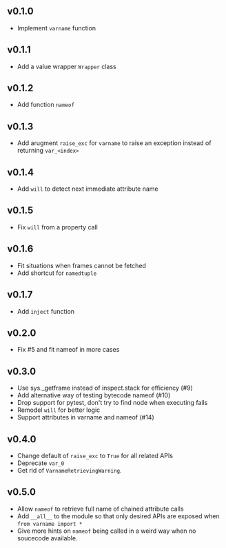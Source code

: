 ## v0.1.0
- Implement `varname` function

## v0.1.1
- Add a value wrapper `Wrapper` class

## v0.1.2
- Add function `nameof`

## v0.1.3
- Add arugment `raise_exc` for `varname` to raise an exception instead of returning `var_<index>`

## v0.1.4
- Add `will` to detect next immediate attribute name

## v0.1.5
- Fix `will` from a property call

## v0.1.6
- Fit situations when frames cannot be fetched
- Add shortcut for `namedtuple`

## v0.1.7
- Add `inject` function

## v0.2.0
- Fix #5 and fit nameof in more cases

## v0.3.0
- Use sys._getframe instead of inspect.stack for efficiency (#9)
- Add alternative way of testing bytecode nameof (#10)
- Drop support for pytest, don't try to find node when executing fails
- Remodel `will` for better logic
- Support attributes in varname and nameof (#14)

## v0.4.0
- Change default of `raise_exc` to `True` for all related APIs
- Deprecate `var_0`
- Get rid of `VarnameRetrievingWarning`.

## v0.5.0
- Allow `nameof` to retrieve full name of chained attribute calls
- Add `__all__` to the module so that only desired APIs are exposed when `from varname import *`
- Give more hints on `nameof` being called in a weird way when no soucecode available.
